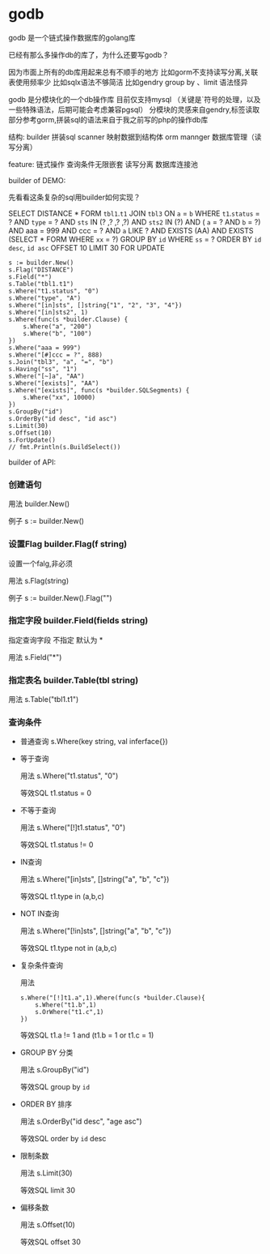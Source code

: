 # godb

godb 是一个链式操作数据库的golang库

已经有那么多操作db的库了，为什么还要写godb？

因为市面上所有的db库用起来总有不顺手的地方
比如gorm不支持读写分离,关联表使用频率少
比如sqlx语法不够简洁
比如gendry group by 、limit 语法怪异

godb 是分模块化的一个db操作库 目前仅支持mysql （关键是`符号的处理，以及一些特殊语法，后期可能会考虑兼容pgsql）
分模块的灵感来自gendry,标签读取部分参考gorm,拼装sql的语法来自于我之前写的php的操作db库

结构:
    builder 拼装sql
    scanner 映射数据到结构体
    orm
    mannger 数据库管理（读写分离）

feature:
    链式操作
    查询条件无限嵌套
    读写分离
    数据库连接池


builder of DEMO:

先看看这条复杂的sql用builder如何实现？

SELECT DISTANCE * FORM `tbl1`.`t1` JOIN `tbl3` ON `a` = `b` WHERE `t1`.`status` = ? AND `type` = ? AND `sts` IN (? ,? ,? ,?) AND `sts2` IN (?) AND ( `a` = ? AND `b` = ?) AND aaa = 999 AND ccc = ? AND `a` LIKE ? AND EXISTS (AA) AND EXISTS (SELECT * FORM WHERE `xx` = ?) GROUP BY `id` WHERE `ss` = ? ORDER BY `id desc`, `id asc` OFFSET 10 LIMIT 30 FOR UPDATE

    s := builder.New()
	s.Flag("DISTANCE")
	s.Field("*")
	s.Table("tbl1.t1")
	s.Where("t1.status", "0")
	s.Where("type", "A")
	s.Where("[in]sts", []string{"1", "2", "3", "4"})
	s.Where("[in]sts2", 1)
	s.Where(func(s *builder.Clause) {
		s.Where("a", "200")
		s.Where("b", "100")
	})
	s.Where("aaa = 999")
	s.Where("[#]ccc = ?", 888)
	s.Join("tbl3", "a", "=", "b")
	s.Having("ss", "1")
	s.Where("[~]a", "AA")
	s.Where("[exists]", "AA")
	s.Where("[exists]", func(s *builder.SQLSegments) {
		s.Where("xx", 10000)
	})
	s.GroupBy("id")
	s.OrderBy("id desc", "id asc")
	s.Limit(30)
	s.Offset(10)
	s.ForUpdate()
	// fmt.Println(s.BuildSelect())

builder of API:

### 创建语句

用法 builder.New()

例子 s := builder.New()


### 设置Flag builder.Flag(f string)

设置一个falg,非必须

用法 s.Flag(string)

例子 s := builder.New().Flag("")


### 指定字段 builder.Field(fields string)

指定查询字段 不指定 默认为 *

用法 s.Field("*")

### 指定表名 builder.Table(tbl string)

用法 s.Table("tbl1.t1")

### 查询条件 

* 普通查询 s.Where(key string, val inferface{})

 * 等于查询 

    用法 s.Where("t1.status", "0")

    等效SQL t1.status = 0

  * 不等于查询 
 
    用法 s.Where("[!]t1.status", "0")

    等效SQL t1.status != 0

* IN查询

    用法 s.Where("[in]sts", []string{"a", "b", "c"})

    等效SQL t1.type in (a,b,c)

* NOT IN查询

    用法 s.Where("[!in]sts", []string{"a", "b", "c"})

    等效SQL t1.type not in (a,b,c)

* 复杂条件查询

    用法

    ```golang
    s.Where("[!]t1.a",1).Where(func(s *builder.Clause){
        s.Where("t1.b",1)
        s.OrWhere("t1.c",1)
    })
    ```

    等效SQL  t1.a != 1  and (t1.b = 1 or t1.c = 1)
    
* GROUP BY 分类

    用法  s.GroupBy("id")

    等效SQL group by `id`

* ORDER BY 排序

    用法  s.OrderBy("id desc", "age asc")

    等效SQL order by `id` desc

* 限制条数

    用法  s.Limit(30)

    等效SQL limit 30

* 偏移条数

    用法  s.Offset(10)

    等效SQL offset 30
	





